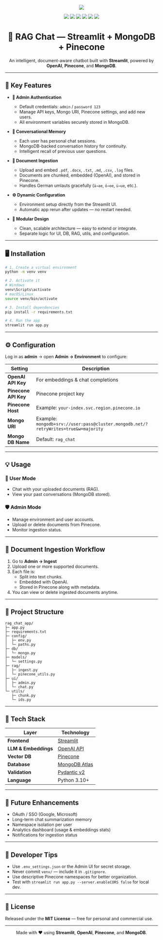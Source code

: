 <p align="center">
  <img src="https://capsule-render.vercel.app/api?type=soft&color=0:0077b6,100:48cae4&height=180&section=header&text=RAG%20Chat%20App%20🚀&fontColor=ffffff&fontSize=50&animation=fadeIn" />
</p>

<p align="center">
  <img src="https://img.shields.io/badge/Python-3.10+-3776AB?logo=python&logoColor=white" />
  <img src="https://img.shields.io/badge/Streamlit-App-FF4B4B?logo=streamlit&logoColor=white" />
  <img src="https://img.shields.io/badge/OpenAI-API-412991?logo=openai&logoColor=white" />
  <img src="https://img.shields.io/badge/Pinecone-Vector_DB-1E90FF?logo=pinecone&logoColor=white" />
  <img src="https://img.shields.io/badge/MongoDB-Atlas-47A248?logo=mongodb&logoColor=white" />
  <img src="https://img.shields.io/badge/License-MIT-green" />
</p>

<h1 align="center">💬 RAG Chat — Streamlit + MongoDB + Pinecone</h1>

<p align="center">
An intelligent, document-aware chatbot built with <b>Streamlit</b>, powered by <b>OpenAI</b>, <b>Pinecone</b>, and <b>MongoDB</b>. 
</p>

---

## 🌟 Key Features

- **🔐 Admin Authentication**
  - Default credentials: `admin` / `password 123`
  - Manage API keys, Mongo URI, Pinecone settings, and add new users.
  - All environment variables securely stored in MongoDB.

- **🧠 Conversational Memory**
  - Each user has personal chat sessions.
  - MongoDB-backed conversation history for continuity.
  - Intelligent recall of previous user questions.

- **📄 Document Ingestion**
  - Upload and embed `.pdf`, `.docx`, `.txt`, `.md`, `.csv`, `.log` files.
  - Documents are chunked, embedded (OpenAI), and stored in Pinecone.
  - Handles German umlauts gracefully (`ä→ae`, `ö→oe`, `ü→ue`, etc.).

- **⚙️ Dynamic Configuration**
  - Environment setup directly from the Streamlit UI.
  - Automatic app rerun after updates — no restart needed.

- **🧩 Modular Design**
  - Clean, scalable architecture — easy to extend or integrate.
  - Separate logic for UI, DB, RAG, utils, and configuration.

---

## 🖥️ Installation

```bash
# 1. Create a virtual environment
python -m venv venv

# 2. Activate it
# Windows
venv\Scripts\activate
# macOS/Linux
source venv/bin/activate

# 3. Install dependencies
pip install -r requirements.txt

# 4. Run the app
streamlit run app.py
```

---

## ⚙️ Configuration

Log in as **admin** → open **Admin → Environment** to configure:

| Setting | Description |
|----------|--------------|
| **OpenAI API Key** | For embeddings & chat completions |
| **Pinecone API Key** | Pinecone project key |
| **Pinecone Host** | Example: `your-index.svc.region.pinecone.io` |
| **Mongo URI** | Example: `mongodb+srv://user:pass@cluster.mongodb.net/?retryWrites=true&w=majority` |
| **Mongo DB Name** | Default: `rag_chat` |

---

## 💡 Usage

### 👤 User Mode
- Chat with your uploaded documents (RAG).
- View your past conversations (MongoDB stored).

### 🛡️ Admin Mode
- Manage environment and user accounts.
- Upload or delete documents from Pinecone.
- Monitor ingestion status.

---

## 📄 Document Ingestion Workflow

1. Go to **Admin → Ingest**
2. Upload one or more supported documents.
3. Each file is:
   - Split into text chunks.
   - Embedded with OpenAI.
   - Stored in Pinecone along with metadata.
4. You can view or delete ingested documents anytime.

---

## 🧱 Project Structure

```
rag_chat_app/
├─ app.py
├─ requirements.txt
├─ config/
│  ├─ env.py
│  └─ paths.py
├─ db/
│  └─ mongo.py
├─ models/
│  └─ settings.py
├─ rag/
│  ├─ ingest.py
│  └─ pinecone_utils.py
├─ ui/
│  ├─ admin.py
│  └─ chat.py
└─ utils/
   ├─ chunk.py
   └─ ids.py
```

---

## 🧩 Tech Stack

| Layer | Technology |
|-------|-------------|
| **Frontend** | [Streamlit](https://streamlit.io/) |
| **LLM & Embeddings** | [OpenAI API](https://platform.openai.com/) |
| **Vector DB** | [Pinecone](https://www.pinecone.io/) |
| **Database** | [MongoDB Atlas](https://www.mongodb.com/atlas) |
| **Validation** | [Pydantic v2](https://docs.pydantic.dev/) |
| **Language** | Python 3.10+ |

---

## 🌱 Future Enhancements

- OAuth / SSO (Google, Microsoft)
- Long-term chat summarization memory
- Namespace isolation per user
- Analytics dashboard (usage & embeddings stats)
- Notifications for ingestion status

---

## 🧰 Developer Tips

- Use `.env_settings.json` or the Admin UI for secret storage.
- Never commit `venv/` — include it in `.gitignore`.
- Use descriptive Pinecone namespaces for better organization.
- Test with `streamlit run app.py --server.enableCORS false` for local dev.

---

## 🪪 License

Released under the **MIT License** — free for personal and commercial use.

---


<p align="center">
  Made with ❤️ using <b>Streamlit</b>, <b>OpenAI</b>, <b>Pinecone</b>, and <b>MongoDB</b>.
</p>